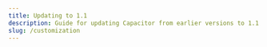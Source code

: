 ```yaml
---
title: Updating to 1.1
description: Guide for updating Capacitor from earlier versions to 1.1.0 in your app
slug: /customization
---
```


